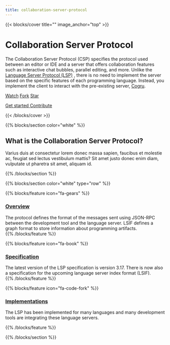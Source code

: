 ```yaml
---
title: collaboration-server-protocol
---
```


{{< blocks/cover title="" image_anchor="top" >}}

<h1>Collaboration Server Protocol</h1>

<p class="mt-5">
The Collaboration Server Protocol (CSP) specifies the protocol used between an
editor or IDE and a server that offers collaboration features such as
interactive chat bubbles, parallel editing, and more. Unlike the
<a href="https://microsoft.github.io/language-server-protocol/">Language Server Protocol (LSP)</a>
, there is no need to implement the server based on the specific features of
each programming language. Instead, you implement the client to interact with
the pre-existing server, <a href="https://github.com/Cogru/cogru">Cogru</a>.
</p>

<p class="mt-5">
<a class="github-button" href="https://github.com/Cogru/collaboration-server-protocol/subscription" data-color-scheme="no-preference: light; light: light; dark: dark;" data-icon="octicon-eye" data-size="large" data-show-count="true" aria-label="Watch Cogru/collaboration-server-protocol on GitHub">Watch</a>
<a class="github-button" href="https://github.com/Cogru/collaboration-server-protocol/fork" data-color-scheme="no-preference: light; light: light; dark: dark;" data-icon="octicon-repo-forked" data-size="large" data-show-count="true" aria-label="Fork Cogru/collaboration-server-protocol on GitHub">Fork</a>
<a class="github-button" href="https://github.com/Cogru/collaboration-server-protocol" data-color-scheme="no-preference: light; light: light; dark: dark;" data-icon="octicon-star" data-size="large" data-show-count="true" aria-label="Star Cogru/collaboration-server-protocol on GitHub">Star</a>

<a class="btn btn-lg  me-3" href="docs/get-started/">Get started <i class="fas fa-arrow-alt-circle-right ml-2"></i></a>
<a class="btn btn-lg" href="#">Contribute <i class="fas fa-pencil-alt ml-2"></i></a>
</p>

<!-- <br/> -->

<!-- {{% blocks/link-down color="info" %}} -->

{{< /blocks/cover >}}

<!-- Middle -->

{{% blocks/section color="white" %}}

<div class="w-10">
<h2>What is the Collaboration Server Protocol?</h2>

Varius duis at consectetur lorem donec massa sapien, faucibus et molestie ac, feugiat sed lectus vestibulum mattis? Sit amet justo donec enim diam, vulputate ut pharetra sit amet, aliquam id.
</div>

{{% /blocks/section %}}

<!-- Last -->

{{% blocks/section color="white" type="row" %}}

{{% blocks/feature icon="fa-gears" %}}
<h3 class="mb-3 "><a href="overview/">Overview</a></h2>
<div class="text-start">
The protocol defines the format of the messages sent using JSON-RPC between the development tool and the language server. LSIF defines a graph format to store information about programming artifacts.
 </div>
{{% /blocks/feature %}}

{{% blocks/feature icon="fa-book" %}}
<h3 class="mb-3"><a href="docs/">Specification</a></h2>
<div class="text-start">
The latest version of the LSP specification is version 3.17. There is now also a specification for the upcoming language server index format (LSIF).
 </div>
{{% /blocks/feature %}}

{{% blocks/feature icon="fa-code-fork" %}}
<h3 class="mb-3"><a href="blog/">Implementations</a></h2>
<div class="text-start">
The LSP has been implemented for many languages and many development tools are integrating these language servers.
 </div>

{{% /blocks/feature %}}

{{% /blocks/section %}}


<!-- Links -->

<script async defer src="https://buttons.github.io/buttons.js"></script>
